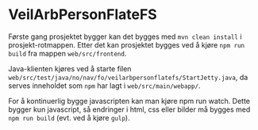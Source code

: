 # VeilArbPersonFlateFS

Første gang prosjektet bygger kan det bygges med `mvn clean install` i prosjekt-rotmappen. Etter det kan prosjektet bygges ved å kjøre `npm run build` fra mappen `web/src/frontend`.

Java-klienten kjøres ved å starte filen `web/src/test/java/no/nav/fo/veilarbpersonflatefs/StartJetty.java`, da serves inneholdet som `npm` har lagt i `web/src/main/webapp/`.

For å kontinuerlig bygge javascripten kan man kjøre npm run watch. Dette bygger kun javascript, så endringer i html, css eller bilder må bygges med `npm run build` (evt. ved å kjøre `gulp`).